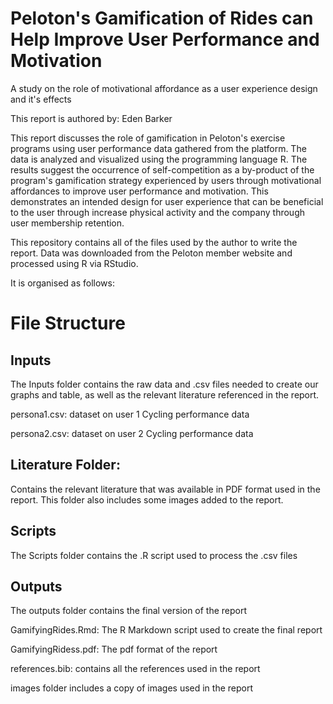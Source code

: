 # Peloton's Gamification of Rides can Help Improve User Performance and Motivation
A study on the role of motivational affordance as a user experience design and it's effects

This report is authored by: Eden Barker

This report discusses the role of gamification in Peloton's exercise programs using user performance data gathered from the platform. The data is analyzed and visualized using the programming language R. The results suggest the occurrence of self-competition as a by-product of the program's gamification strategy experienced by users through motivational affordances to improve user performance and motivation. This demonstrates an intended design for user experience that can be beneficial to the user through increase physical activity and the company through user membership retention.

This repository contains all of the files used by the author to write the report. Data was downloaded from the Peloton member website and processed using R via RStudio.

It is organised as follows:

# File Structure

## Inputs
The Inputs folder contains the raw data and .csv files needed to create our graphs and table, as well as the relevant literature referenced in the report.

persona1.csv: dataset on user 1 Cycling performance data

persona2.csv: dataset on user 2 Cycling performance data

## Literature Folder:
Contains the relevant literature that was available in PDF format used in the report. This folder also includes some images added to the report.

## Scripts
The Scripts folder contains the .R script used to process the .csv files

## Outputs
The outputs folder contains the final version of the report

GamifyingRides.Rmd: The R Markdown script used to create the final report

GamifyingRidess.pdf: The pdf format of the report

references.bib: contains all the references used in the report

images folder includes a copy of images used in the report
